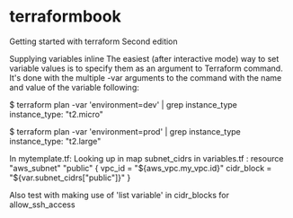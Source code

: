 # terraformbook

Getting started with terraform Second edition

Supplying variables inline
The easiest (after interactive mode) way to set variable values is to specify them as an argument to Terraform command.
It's done with the multiple -var arguments to the command with the name and value of the variable following:


$ terraform plan -var 'environment=dev' | grep instance_type
      instance_type:                         "t2.micro"

$ terraform plan -var 'environment=prod' | grep instance_type
      instance_type:                         "t2.large"

In mytemplate.tf:
Looking up in map subnet_cidrs in variables.tf :
resource "aws_subnet" "public" {
 vpc_id     = "${aws_vpc.my_vpc.id}"
 cidr_block = "${var.subnet_cidrs["public"]}"
}


Also test with  making use of 'list variable' in cidr_blocks for allow_ssh_access
